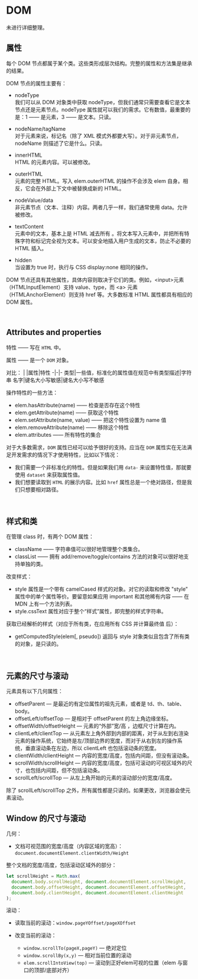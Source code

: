 # DOM

未进行详细整理。

## 属性

每个 DOM 节点都属于某个类。这些类形成层次结构。完整的属性和方法集是继承的结果。

DOM 节点的属性主要有：

- nodeType  
  我们可以从 DOM 对象类中获取 nodeType，但我们通常只需要查看它是文本节点还是元素节点。nodeType 属性就可以我们的需求。它有数值，最重要的是：1 —— 是元素，3 —— 是文本。只读。

- nodeName/tagName  
  对于元素来说，标记名（除了 XML 模式外都要大写）。对于非元素节点，nodeName 则描述了它是什么。只读。

- innerHTML  
  HTML 的元素内容。可以被修改。

- outerHTML  
  元素的完整 HTML。写入 elem.outerHTML 的操作不会涉及 elem 自身。相反，它会在外部上下文中被替换成新的 HTML。

- nodeValue/data  
  非元素节点（文本、注释）内容。两者几乎一样，我们通常使用 data。允许被修改。

- textContent  
  元素中的文本，基本上是 HTML 减去所有 <tags>。将文本写入元素中，并把所有特殊字符和标记完全视为文本。可以安全地插入用户生成的文本，防止不必要的 HTML 插入。

- hidden  
  当设置为 true 时，执行与 CSS display:none 相同的操作。

DOM 节点还具有其他属性，具体内容则取决于它们的类。例如，\<input\>元素（HTMLInputElement）支持 value、type，而 \<a\> 元素（HTMLAnchorElement）则支持 href 等。大多数标准 HTML 属性都具有相应的 DOM 属性。

<br>

## Attributes and properties

特性 —— 写在 `HTML` 中。

属性 —— 是一个 `DOM` 对象。

对比：
| |属性|特性
-|-|-
类型|一些值，标准化的属性值在规范中有类型描述|字符串
名字|键名大小写敏感|键名大小写不敏感

操作特性的一些方法：

- elem.hasAttribute(name) —— 检查是否存在这个特性
- elem.getAttribute(name) —— 获取这个特性
- elem.setAttribute(name, value) —— 把这个特性设置为 name 值
- elem.removeAttribute(name) —— 移除这个特性
- elem.attributes —— 所有特性的集合

对于大多数需求，`DOM` 属性已经可以给予很好的支持。应当在 `DOM` 属性实在无法满足开发需求的情况下才使用特性，比如以下情况：

- 我们需要一个非标准化的特性。但是如果我们用 `data-` 来设置特性值，那就要使用 `dataset` 来获取属性值。
- 我们想要读取到 `HTML` 的展示内容。比如 `href` 属性总是一个绝对路径，但是我们只想要相对路径。

<br>

## 样式和类

在管理 class 时，有两个 DOM 属性：

- className —— 字符串值可以很好地管理整个类集合。
- classList —— 拥有 add/remove/toggle/contains 方法的对象可以很好地支持单独的类。

改变样式：

- style 属性是一个带有 camelCased 样式的对象。对它的读取和修改 "style" 属性中的单个属性等价。要留意如果应用 important 和其他稀有内容 —— 在 MDN 上有一个方法列表。
- style.cssText 属性对应于整个“样式”属性，即完整的样式字符串。

获取已经解析的样式（对应于所有类，在应用所有 CSS 并计算最终值   后）：

- getComputedStyle(elem[, pseudo]) 返回与 style 对象类似且包含了所有类的对象，是只读的。

<br>

## 元素的尺寸与滚动

元素具有以下几何属性：

- offsetParent — 是最近的有定位属性的祖先元素，或者是 td、th、table、body。
- offsetLeft/offsetTop — 是相对于 offsetParent 的左上角边缘坐标。
- offsetWidth/offsetHeight — 元素的“外部”宽/高 ，边框尺寸计算在内。
- clientLeft/clientTop — 从元素左上角外部到内部的距离，对于从左到右渲染元素的操作系统，它始终是左/顶部边界的宽度，而对于从右到左的操作系统，垂直滚动条在左边，所以 clientLeft 也包括滚动条的宽度。
- clientWidth/clientHeight — 内容的宽度/高度，包括内间距，但没有滚动条。
- scrollWidth/scrollHeight — 内容的宽度/高度，包括可滚动的可视区域外的尺寸，也包括内间距，但不包括滚动条。
- scrollLeft/scrollTop — 从左上角开始的元素的滚动部分的宽度/高度。

除了 scrollLeft/scrollTop 之外，所有属性都是只读的。如果更改，浏览器会使元素滚动。

## Window 的尺寸与滚动

几何：

- 文档可视范围的宽度/高度（内容区域的宽高）：`document.documentElement.clientWidth/Height`

整个文档的宽度/高度，包括滚动区域外的部分：

```js
let scrollHeight = Math.max(
  document.body.scrollHeight, document.documentElement.scrollHeight,
  document.body.offsetHeight, document.documentElement.offsetHeight,
  document.body.clientHeight, document.documentElement.clientHeight
);
```

滚动：

- 读取当前的滚动：`window.pageYOffset/pageXOffset`

- 改变当前的滚动：
  - `window.scrollTo(pageX,pageY)` — 绝对定位
  - `window.scrollBy(x,y)` — 相对当前位置的滚动
  - `elem.scrollIntoView(top)` — 滚动到正好elem可视的位置（elem 与窗口的顶部/底部对齐）
